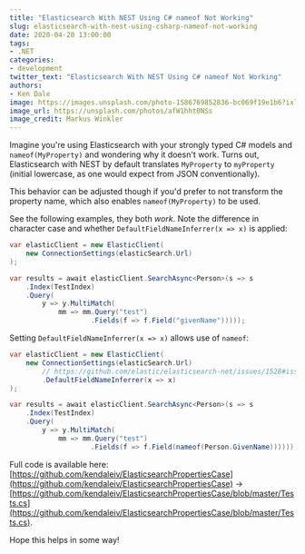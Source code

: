 ```yaml
---
title: "Elasticsearch With NEST Using C# nameof Not Working"
slug: elasticsearch-with-nest-using-csharp-nameof-not-working
date: 2020-04-20 13:00:00
tags:
- .NET
categories:
- development
twitter_text: "Elasticsearch With NEST Using C# nameof Not Working"
authors: 
- Ken Dale
image: https://images.unsplash.com/photo-1586769852836-bc069f19e1b6?ixlib=rb-1.2.1&auto=format&fit=crop&w=1000&q=80
image_url: https://unsplash.com/photos/afW1hht0NSs
image_credit: Markus Winkler
---
```


Imagine you're using Elasticsearch with your strongly typed C# models and `nameof(MyProperty)` and wondering why it doesn't work. Turns out, Elasticsearch with NEST by default translates `MyProperty` to `myProperty` (initial lowercase, as one would expect from JSON conventionally).

This behavior can be adjusted though if you'd prefer to not transform the property name, which also enables `nameof(MyProperty)` to be used.

See the following examples, they both *work*. Note the difference in character case and whether `DefaultFieldNameInferrer(x => x)` is applied:

```csharp
var elasticClient = new ElasticClient(
    new ConnectionSettings(elasticSearch.Url)
);

var results = await elasticClient.SearchAsync<Person>(s => s
    .Index(TestIndex)
    .Query(
        y => y.MultiMatch(
            mm => mm.Query("test")
                    .Fields(f => f.Field("givenName")))));
```

Setting `DefaultFieldNameInferrer(x => x)` allows use of `nameof`:

```csharp
var elasticClient = new ElasticClient(
    new ConnectionSettings(elasticSearch.Url)
        // https://github.com/elastic/elasticsearch-net/issues/1528#issuecomment-134221775
        .DefaultFieldNameInferrer(x => x)
);

var results = await elasticClient.SearchAsync<Person>(s => s
    .Index(TestIndex)
    .Query(
        y => y.MultiMatch(
            mm => mm.Query("test")
                    .Fields(f => f.Field(nameof(Person.GivenName))))));
```

Full code is available here: [https://github.com/kendaleiv/ElasticsearchPropertiesCase](https://github.com/kendaleiv/ElasticsearchPropertiesCase) -> [https://github.com/kendaleiv/ElasticsearchPropertiesCase/blob/master/Tests.cs](https://github.com/kendaleiv/ElasticsearchPropertiesCase/blob/master/Tests.cs).

Hope this helps in some way!
